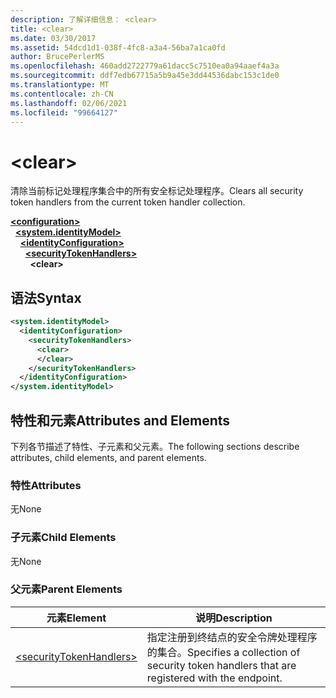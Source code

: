 ```yaml
---
description: 了解详细信息： <clear>
title: <clear>
ms.date: 03/30/2017
ms.assetid: 54dcd1d1-038f-4fc8-a3a4-56ba7a1ca0fd
author: BrucePerlerMS
ms.openlocfilehash: 460add2722779a61dacc5c7510ea0a94aaef4a3a
ms.sourcegitcommit: ddf7edb67715a5b9a45e3dd44536dabc153c1de0
ms.translationtype: MT
ms.contentlocale: zh-CN
ms.lasthandoff: 02/06/2021
ms.locfileid: "99664127"
---
```

# \<clear>

<span data-ttu-id="0ec2a-102">清除当前标记处理程序集合中的所有安全标记处理程序。</span><span class="sxs-lookup"><span data-stu-id="0ec2a-102">Clears all security token handlers from the current token handler collection.</span></span>  
  
[**\<configuration>**](../configuration-element.md)\
&nbsp;&nbsp;[**\<system.identityModel>**](system-identitymodel.md)\
&nbsp;&nbsp;&nbsp;&nbsp;[**\<identityConfiguration>**](identityconfiguration.md)\
&nbsp;&nbsp;&nbsp;&nbsp;&nbsp;&nbsp;[**\<securityTokenHandlers>**](securitytokenhandlers.md)\
&nbsp;&nbsp;&nbsp;&nbsp;&nbsp;&nbsp;&nbsp;&nbsp;**\<clear>**  
  
## <a name="syntax"></a><span data-ttu-id="0ec2a-103">语法</span><span class="sxs-lookup"><span data-stu-id="0ec2a-103">Syntax</span></span>  
  
```xml  
<system.identityModel>  
  <identityConfiguration>  
    <securityTokenHandlers>  
      <clear>  
      </clear>  
    </securityTokenHandlers>  
  </identityConfiguration>  
</system.identityModel>  
```  
  
## <a name="attributes-and-elements"></a><span data-ttu-id="0ec2a-104">特性和元素</span><span class="sxs-lookup"><span data-stu-id="0ec2a-104">Attributes and Elements</span></span>  

 <span data-ttu-id="0ec2a-105">下列各节描述了特性、子元素和父元素。</span><span class="sxs-lookup"><span data-stu-id="0ec2a-105">The following sections describe attributes, child elements, and parent elements.</span></span>  
  
### <a name="attributes"></a><span data-ttu-id="0ec2a-106">特性</span><span class="sxs-lookup"><span data-stu-id="0ec2a-106">Attributes</span></span>  

 <span data-ttu-id="0ec2a-107">无</span><span class="sxs-lookup"><span data-stu-id="0ec2a-107">None</span></span>  
  
### <a name="child-elements"></a><span data-ttu-id="0ec2a-108">子元素</span><span class="sxs-lookup"><span data-stu-id="0ec2a-108">Child Elements</span></span>  

 <span data-ttu-id="0ec2a-109">无</span><span class="sxs-lookup"><span data-stu-id="0ec2a-109">None</span></span>  
  
### <a name="parent-elements"></a><span data-ttu-id="0ec2a-110">父元素</span><span class="sxs-lookup"><span data-stu-id="0ec2a-110">Parent Elements</span></span>  
  
|<span data-ttu-id="0ec2a-111">元素</span><span class="sxs-lookup"><span data-stu-id="0ec2a-111">Element</span></span>|<span data-ttu-id="0ec2a-112">说明</span><span class="sxs-lookup"><span data-stu-id="0ec2a-112">Description</span></span>|  
|-------------|-----------------|  
|[\<securityTokenHandlers>](securitytokenhandlers.md)|<span data-ttu-id="0ec2a-113">指定注册到终结点的安全令牌处理程序的集合。</span><span class="sxs-lookup"><span data-stu-id="0ec2a-113">Specifies a collection of security token handlers that are registered with the endpoint.</span></span>|
